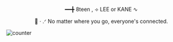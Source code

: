 <p align="center">━━╋ 8teen , ⟢ LEE or KANE     ∿</p>

<p align="center">   🪽      ‧ .ᐟ    No matter where you go, everyone's connected.</p>

![counter](https://komarev.com/ghpvc/?username=KYABAHO&label=HOW+MANY+ANGELS+VIEWED_MY+PAGE)


